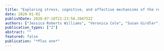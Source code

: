```yaml
---
title: "Exploring stress, cognitive, and affective mechanisms of the relationship between interpersonal trauma and opioid misuse"
date: 2020-01-01
publishDate: 2020-07-18T21:23:58.204752Z
authors: ["Jessica Roberts Williams", "Veronica Cole", "Susan Girdler", "Martha Grace Cromeens"]
publication_types: ["2"]
abstract: ""
featured: false
publication: "*Plos one*"
---
```


